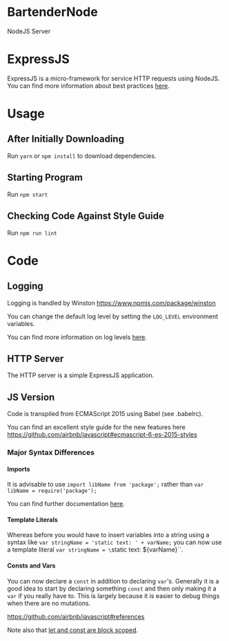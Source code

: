 # BartenderNode
NodeJS Server

# ExpressJS

ExpressJS is a micro-framework for service HTTP requests using
NodeJS. You can find more information about best practices
[here](https://expressjs.com/en/advanced/best-practice-performance.html).

# Usage

## After Initially Downloading

Run `yarn` or `npm install` to download dependencies.

## Starting Program

Run `npm start`

## Checking Code Against Style Guide

Run `npm run lint`

# Code

## Logging

Logging is handled by Winston <https://www.npmjs.com/package/winston>

You can change the default log level by setting the `LOG_LEVEL` environment
variables.

You can find more information on log levels [here](https://www.npmjs.com/package/winston#using-logging-levels).

## HTTP Server

The HTTP server is a simple ExpressJS application.

## JS Version

Code is transpiled from ECMAScript 2015 using Babel
(see .babelrc). 

You can find an excellent style guide for the new features
here <https://github.com/airbnb/javascript#ecmascript-6-es-2015-styles>

### Major Syntax Differences

#### Imports

It is advisable to use `import libName from 'package';`
rather than `var libName = require('package');`

You can find further documentation [here](https://developer.mozilla.org/en-US/docs/Web/JavaScript/Reference/Statements/import).

#### Template Literals

Whereas before you would have to insert variables into a string
using a syntax like `var stringName = 'static text: ' + varName;`
you can now use a template literal `var stringName = \`static text: ${varName}\``.

#### Consts and Vars

You can now declare a `const` in addition to declaring `var`'s. Generally
it is a good idea to start by declaring something `const` and then only
making it a `var` if you really have to. This is largely because it is
easier to debug things when there are no mutations.

<https://github.com/airbnb/javascript#references>

Note also that [let and const are block scoped](https://github.com/airbnb/javascript#references--block-scope).
